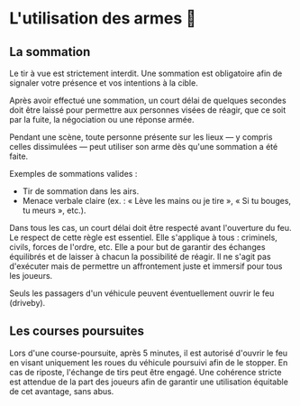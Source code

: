 # L'utilisation des armes 🔫

## La sommation

Le tir à vue est strictement interdit. Une sommation est obligatoire afin de signaler votre présence et vos intentions à la cible.

Après avoir effectué une sommation, un court délai de quelques secondes doit être laissé pour permettre aux personnes visées de réagir, que ce soit par la fuite, la négociation ou une réponse armée.

Pendant une scène, toute personne présente sur les lieux — y compris celles dissimulées — peut utiliser son arme dès qu'une sommation a été faite.

Exemples de sommations valides :

* Tir de sommation dans les airs.  
* Menace verbale claire (ex. : « Lève les mains ou je tire », « Si tu bouges, tu meurs », etc.).

Dans tous les cas, un court délai doit être respecté avant l'ouverture du feu. Le respect de cette règle est essentiel. Elle s'applique à tous : criminels, civils, forces de l'ordre, etc. Elle a pour but de garantir des échanges équilibrés et de laisser à chacun la possibilité de réagir. Il ne s'agit pas d'exécuter mais de permettre un affrontement juste et immersif pour tous les joueurs.

Seuls les passagers d'un véhicule peuvent éventuellement ouvrir le feu (driveby).

## Les courses poursuites

Lors d'une course-poursuite, après 5 minutes, il est autorisé d'ouvrir le feu en visant uniquement les roues du véhicule poursuivi afin de le stopper. En cas de riposte, l'échange de tirs peut être engagé. Une cohérence stricte est attendue de la part des joueurs afin de garantir une utilisation équitable de cet avantage, sans abus.